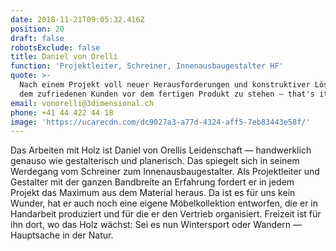 ```yaml
---
date: 2018-11-21T09:05:32.416Z
position: 20
draft: false
robotsExclude: false
title: Daniel von Orelli
function: 'Projektleiter, Schreiner, Innenausbaugestalter HF'
quote: >-
  Nach einem Projekt voll neuer Herausforderungen und konstruktiver Lösungen mit
  dem zufriedenen Kunden vor dem fertigen Produkt zu stehen — that's it!
email: vonorelli@3dimensional.ch
phone: +41 44 422 44 18
image: 'https://ucarecdn.com/dc9027a3-a77d-4324-aff5-7eb83443e58f/'
---
```

Das Arbeiten mit Holz ist Daniel von Orellis Leidenschaft — handwerklich genauso wie gestalterisch und planerisch. Das spiegelt sich in seinem Werdegang vom Schreiner zum Innenausbaugestalter. Als Projektleiter und Gestalter mit der ganzen Bandbreite an Erfahrung fordert er in jedem Projekt das Maximum aus dem Material heraus. Da ist es für uns kein Wunder, hat er auch noch eine eigene Möbelkollektion entworfen, die er in Handarbeit produziert und für die er den Vertrieb organisiert. Freizeit ist für ihn dort, wo das Holz wächst: Sei es nun Wintersport oder Wandern — Hauptsache in der Natur.
